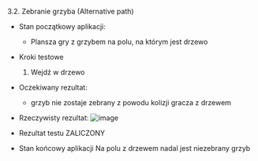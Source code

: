 3.2. Zebranie grzyba (Alternative path)

* Stan początkowy aplikacji:
  - Plansza gry z grzybem na polu, na którym jest drzewo
* Kroki testowe
  1. Wejdź w drzewo
* Oczekiwany rezultat:
  - grzyb nie zostaje zebrany z powodu kolizji gracza z drzewem
* Rzeczywisty rezultat:
  ![image](https://github.com/user-attachments/assets/d73976b9-90cd-4e64-b943-50992fa714d3)

* Rezultat testu
  ZALICZONY
* Stan końcowy aplikacji
  Na polu z drzewem nadal jest niezebrany grzyb
